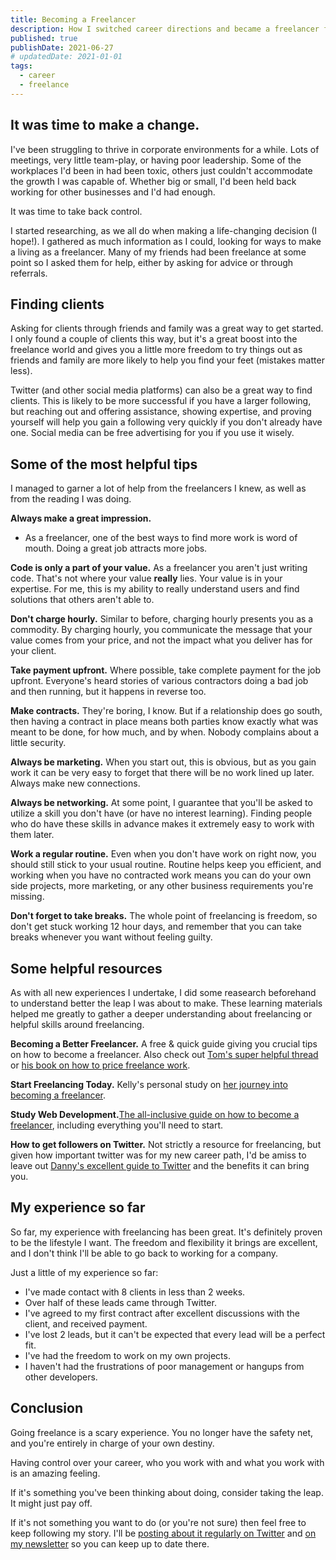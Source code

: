 ```yaml
---
title: Becoming a Freelancer
description: How I switched career directions and became a freelancer full-time
published: true
publishDate: 2021-06-27
# updatedDate: 2021-01-01
tags:
  - career
  - freelance
---
```


## It was time to make a change.

I've been struggling to thrive in corporate environments for a while. Lots of meetings, very little team-play, or having poor leadership. Some of the workplaces I'd been in had been toxic, others just couldn't accommodate the growth I was capable of. Whether big or small, I'd been held back working for other businesses and I'd had enough.

It was time to take back control.

I started researching, as we all do when making a life-changing decision (I hope!). I gathered as much information as I could, looking for ways to make a living as a freelancer. Many of my friends had been freelance at some point so I asked them for help, either by asking for advice or through referrals.

## Finding clients

Asking for clients through friends and family was a great way to get started. I only found a couple of clients this way, but it's a great boost into the freelance world and gives you a little more freedom to try things out as friends and family are more likely to help you find your feet (mistakes matter less).

Twitter (and other social media platforms) can also be a great way to find clients. This is likely to be more successful if you have a larger following, but reaching out and offering assistance, showing expertise, and proving yourself will help you gain a following very quickly if you don't already have one. Social media can be free advertising for you if you use it wisely.

## Some of the most helpful tips

I managed to garner a lot of help from the freelancers I knew, as well as from the reading I was doing.

**Always make a great impression.**

- As a freelancer, one of the best ways to find more work is word of mouth. Doing a great job attracts more jobs.

**Code is only a part of your value.**
As a freelancer you aren't just writing code. That's not where your value **really** lies. Your value is in your expertise. For me, this is my ability to really understand users and find solutions that others aren't able to.

**Don't charge hourly.**
Similar to before, charging hourly presents you as a commodity. By charging hourly, you communicate the message that your value comes from your price, and not the impact what you deliver has for your client.

**Take payment upfront.**
Where possible, take complete payment for the job upfront. Everyone's heard stories of various contractors doing a bad job and then running, but it happens in reverse too.

**Make contracts.**
They're boring, I know. But if a relationship does go south, then having a contract in place means both parties know exactly what was meant to be done, for how much, and by when. Nobody complains about a little security.

**Always be marketing.**
When you start out, this is obvious, but as you gain work it can be very easy to forget that there will be no work lined up later. Always make new connections.

**Always be networking.**
At some point, I guarantee that you'll be asked to utilize a skill you don't have (or have no interest learning). Finding people who do have these skills in advance makes it extremely easy to work with them later.

**Work a regular routine.**
Even when you don't have work on right now, you should still stick to your usual routine. Routine helps keep you efficient, and working when you have no contracted work means you can do your own side projects, more marketing, or any other business requirements you're missing.

**Don't forget to take breaks.**
The whole point of freelancing is freedom, so don't get stuck working 12 hour days, and remember that you can take breaks whenever you want without feeling guilty.

## Some helpful resources

As with all new experiences I undertake, I did some reasearch beforehand to understand better the leap I was about to make. These learning materials helped me greatly to gather a deeper understanding about freelancing or helpful skills around freelancing.

**Becoming a Better Freelancer.**
A free & quick guide giving you crucial tips on how to become a freelancer. Also check out [Tom's super helpful thread](https://twitter.com/tom_hirst/status/1277933730078785537?s=20) or [his book on how to price freelance work](https://gumroad.com/l/pcUlz).

**Start Freelancing Today.**
Kelly's personal study on [her journey into becoming a freelancer](https://startfreelancing.today/).

**Study Web Development.**[The all-inclusive guide on how to become a freelancer](https://gumroad.com/a/464876659), including everything you'll need to start.

**How to get followers on Twitter.**
Not strictly a resource for freelancing, but given how important twitter was for my new career path, I'd be amiss to leave out [Danny's excellent guide to Twitter](https://gumroad.com/a/750875763) and the benefits it can bring you.

## My experience so far

So far, my experience with freelancing has been great. It's definitely proven to be the lifestyle I want. The freedom and flexibility it brings are excellent, and I don't think I'll be able to go back to working for a company.

Just a little of my experience so far:

- I've made contact with 8 clients in less than 2 weeks.
- Over half of these leads came through Twitter.
- I've agreed to my first contract after excellent discussions with the client, and received payment.
- I've lost 2 leads, but it can't be expected that every lead will be a perfect fit.
- I've had the freedom to work on my own projects.
- I haven't had the frustrations of poor management or hangups from other developers.

## Conclusion

Going freelance is a scary experience. You no longer have the safety net, and you're entirely in charge of your own destiny.

Having control over your career, who you work with and what you work with is an amazing feeling.

If it's something you've been thinking about doing, consider taking the leap. It might just pay off.

If it's not something you want to do (or you're not sure) then feel free to keep following my story. I'll be [posting about it regularly on Twitter](https://twitter.com/dan_spratling) and [on my newsletter](https://danspratling.dev/newsletter) so you can keep up to date there.

